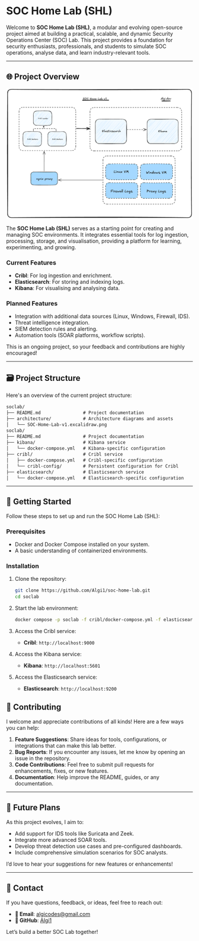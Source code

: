 # SOC Home Lab (SHL)

Welcome to **SOC Home Lab (SHL)**, a modular and evolving open-source project aimed at building a practical, scalable, and dynamic Security Operations Center (SOC) Lab. This project provides a foundation for security enthusiasts, professionals, and students to simulate SOC operations, analyse data, and learn industry-relevant tools.

---

## 🌐 **Project Overview**


![SOC Home Lab Diagram](architecture/SOC-Home-Lab-v1.excalidraw.png)

The **SOC Home Lab (SHL)** serves as a starting point for creating and managing SOC environments. It integrates essential tools for log ingestion, processing, storage, and visualisation, providing a platform for learning, experimenting, and growing.

### Current Features

- **Cribl**: For log ingestion and enrichment.
- **Elasticsearch**: For storing and indexing logs.
- **Kibana**: For visualising and analysing data.

### Planned Features

- Integration with additional data sources (Linux, Windows, Firewall, IDS).
- Threat intelligence integration.
- SIEM detection rules and alerting.
- Automation tools (SOAR platforms, workflow scripts).

This is an ongoing project, so your feedback and contributions are highly encouraged!

---

## 🗃️ **Project Structure**

Here's an overview of the current project structure:

```plaintext
soclab/
├── README.md                # Project documentation
├── architecture/            # Architecture diagrams and assets
│   └── SOC-Home-Lab-v1.excalidraw.png
soclab/
├── README.md                # Project documentation
├── kibana/                  # Kibana service
│   └── docker-compose.yml   # Kibana-specific configuration
├── cribl/                   # Cribl service
│   ├── docker-compose.yml   # Cribl-specific configuration
│   └── cribl-config/        # Persistent configuration for Cribl
├── elasticsearch/           # Elasticsearch service
│   └── docker-compose.yml   # Elasticsearch-specific configuration
```

---

## 🚀 **Getting Started**

Follow these steps to set up and run the SOC Home Lab (SHL):

### Prerequisites

- Docker and Docker Compose installed on your system.
- A basic understanding of containerized environments.

### Installation

1. Clone the repository:
    
    ```bash
    git clone https://github.com/Algi1/soc-home-lab.git
    cd soclab
    ```
    
2. Start the lab environment:
    
    ```bash
    docker compose -p soclab -f cribl/docker-compose.yml -f elasticsearch/docker-compose.yml -f kibana/docker-compose.yml up -d
    ```
    
3. Access the Cribl service:
    
    - **Cribl**: `http://localhost:9000`

3. Access the Kibana service:
    
    - **Kibana**: `http://localhost:5601`
  
3. Access the Elasticsearch service:
   
    - **Elasticsearch**: `http://localhost:9200`


## 🤝 **Contributing**

I welcome and appreciate contributions of all kinds! Here are a few ways you can help:

1. **Feature Suggestions**: Share ideas for tools, configurations, or integrations that can make this lab better.
2. **Bug Reports**: If you encounter any issues, let me know by opening an issue in the repository.
3. **Code Contributions**: Feel free to submit pull requests for enhancements, fixes, or new features.
4. **Documentation**: Help improve the README, guides, or any documentation.

---

## 📅 **Future Plans**

As this project evolves, I aim to:

- Add support for IDS tools like Suricata and Zeek.
- Integrate more advanced SOAR tools.
- Develop threat detection use cases and pre-configured dashboards.
- Include comprehensive simulation scenarios for SOC analysts.

I’d love to hear your suggestions for new features or enhancements!

---

## 📧 **Contact**

If you have questions, feedback, or ideas, feel free to reach out:

- **📧 Email**: [algicodes@gmail.com](mailto:algicodes@gmail.com)
- **🔗 GitHub**: [Algi1](https://github.com/Algi1)

Let’s build a better SOC Lab together!
